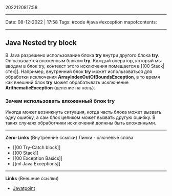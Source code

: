 2022120817:58
___
Date: 08-12-2022 | 17:58
Tags: #code #java #exception 
mapofcontents:
___
## Java Nested try block
В Java разрешено использование блока **try** внутри другого блока **try**. Он называется вложенным блоком **try**. Каждый оператор, который мы вводим в блок try, контекст этого исключения помещается в [[00 Stack|стек]]. Например, внутренний блок **try** может использоваться для обработки исключения **ArrayIndexOutOfBoundsException**, в то время как внешний блок **try** может обрабатывать исключение **ArithematicException** (деление на ноль).

### Зачем использовать вложенный блок **try** 
Иногда может возникнуть ситуация, когда часть блока может вызвать одну ошибку, а сам блок целиком может вызвать другую ошибку. В таких случаях обработчики исключений должны быть вложенными.

-----
**Zero-Links**  (Внутренние ссылки) Линки - ключевые слова
- [[00 Try-Catch block]]
- [[00 Stack]]
- [[00 Exception Basics]]
- [[ml Java Exceptions]]

------
**Links** (Внешние ссылки)
- [Javatpoint](https://www.javatpoint.com/nested-try-block)

